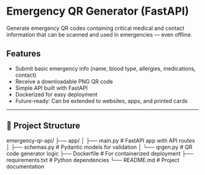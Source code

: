 # Emergency QR Generator (FastAPI)

Generate emergency QR codes containing critical medical and contact information that can be scanned and used in emergencies — even offline.

## Features

- Submit basic emergency info (name, blood type, allergies, medications, contact)
- Receive a downloadable PNG QR code
- Simple API built with FastAPI
- Dockerized for easy deployment
- Future-ready: Can be extended to websites, apps, and printed cards

---

## 📁 Project Structure

emergency-qr-api/
├── app/
│ ├── main.py # FastAPI app with API routes
│ ├── schemas.py # Pydantic models for validation
│ └── qrgen.py # QR code generator logic
├── Dockerfile # For containerized deployment
├── requirements.txt # Python dependencies
└── README.md # Project documentation
